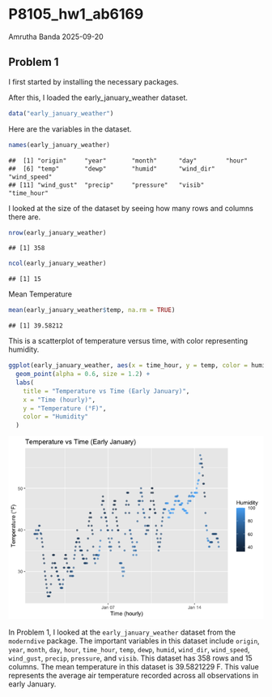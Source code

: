 P8105_hw1_ab6169
================
Amrutha Banda
2025-09-20

## Problem 1

I first started by installing the necessary packages.

After this, I loaded the early_january_weather dataset.

``` r
data("early_january_weather")
```

Here are the variables in the dataset.

``` r
names(early_january_weather)
```

    ##  [1] "origin"     "year"       "month"      "day"        "hour"      
    ##  [6] "temp"       "dewp"       "humid"      "wind_dir"   "wind_speed"
    ## [11] "wind_gust"  "precip"     "pressure"   "visib"      "time_hour"

I looked at the size of the dataset by seeing how many rows and columns
there are.

``` r
nrow(early_january_weather)
```

    ## [1] 358

``` r
ncol(early_january_weather)
```

    ## [1] 15

Mean Temperature

``` r
mean(early_january_weather$temp, na.rm = TRUE)
```

    ## [1] 39.58212

This is a scatterplot of temperature versus time, with color
representing humidity.

``` r
ggplot(early_january_weather, aes(x = time_hour, y = temp, color = humid)) +
  geom_point(alpha = 0.6, size = 1.2) +
  labs(
    title = "Temperature vs Time (Early January)",
    x = "Time (hourly)",
    y = "Temperature (°F)",
    color = "Humidity"
  )
```

![](p8105_hw1_ab6169_files/figure-gfm/unnamed-chunk-6-1.png)<!-- -->

In Problem 1, I looked at the `early_january_weather` dataset from the
`moderndive` package. The important variables in this dataset include
`origin`, `year`, `month`, `day`, `hour`, `time_hour`, `temp`, `dewp`,
`humid`, `wind_dir`, `wind_speed`, `wind_gust`, `precip`, `pressure`,
and `visib`. This dataset has 358 rows and 15 columns. The mean
temperature in this dataset is 39.5821229 F. This value represents the
average air temperature recorded across all observations in early
January.

